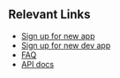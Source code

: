 ## Relevant Links

- [Sign up for new app](http://mobile311.sfgov.org/open311/v2/apps/new)
- [Sign up for new dev app](http://mobile311-dev.sfgov.org/open311/v2/apps/new)
- [FAQ](http://mobile311.sfgov.org/open311/v2/)
- [API docs](http://wiki.open311.org/GeoReport_v2/)
